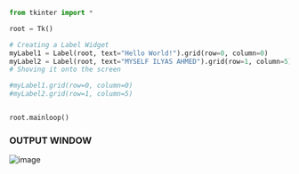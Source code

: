 ```python
from tkinter import *

root = Tk()

# Creating a Label Widget
myLabel1 = Label(root, text="Hello World!").grid(row=0, column=0)
myLabel2 = Label(root, text="MYSELF ILYAS AHMED").grid(row=1, column=5)
# Shoving it onto the screen

#myLabel1.grid(row=0, column=0)
#myLabel2.grid(row=1, column=5)


root.mainloop()
```

### OUTPUT WINDOW
![image](https://user-images.githubusercontent.com/80588277/195855872-eda2cea0-d0bb-4a2c-a7ff-692e1467b0c8.png)

